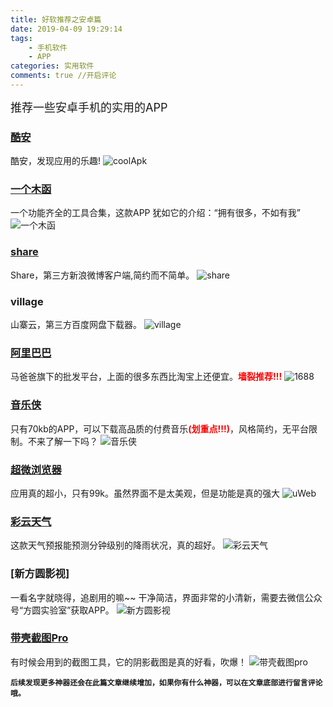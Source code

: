 ```yaml
---
title: 好软推荐之安卓篇
date: 2019-04-09 19:29:14 
tags: 
    - 手机软件
    - APP
categories: 实用软件
comments: true //开启评论
---
```


<font size="4">推荐一些安卓手机的实用的APP</font>

### [酷安](https://www.coolapk.com/)
酷安，发现应用的乐趣!
![coolApk](好软推荐之安卓篇/coolApk.png)
### [一个木函](https://www.coolapk.com/apk/com.One.WoodenLetter)
一个功能齐全的工具合集，这款APP 犹如它的介绍：“拥有很多，不如有我”
![一个木函](好软推荐之安卓篇/一个木函.png)
### [share](https://www.coolapk.com/apk/com.hengye.share)
Share，第三方新浪微博客户端,简约而不简单。
![share](好软推荐之安卓篇/share.png)
### village
山寨云，第三方百度网盘下载器。
![village](好软推荐之安卓篇/Village.png)
### [阿里巴巴](https://www.1688.com/)
马爸爸旗下的批发平台，上面的很多东西比淘宝上还便宜。<font color="red">**墙裂推荐!!!**</font>
![1688](好软推荐之安卓篇/阿里巴巴.png)
### [音乐侠](https://zhuct.top/archives/5.html)
只有70kb的APP，可以下载高品质的付费音乐<font color="red">**(划重点!!!)**</font>，风格简约，无平台限制。不来了解一下吗？
![音乐侠](好软推荐之安卓篇/音乐侠.png)
### [超微浏览器](https://www.coolapk.com/apk/info.torapp.uweb)
应用真的超小，只有99k。虽然界面不是太美观，但是功能是真的强大
![uWeb](好软推荐之安卓篇/超微浏览器.jpg)
### [彩云天气](https://www.coolapk.com/apk/com.nowcasting.activity)
这款天气预报能预测分钟级别的降雨状况，真的超好。
![彩云天气](好软推荐之安卓篇/彩云天气.png)
### [新方圆影视]
一看名字就晓得，追剧用的嘛~~ 干净简洁，界面非常的小清新，需要去微信公众号“方圆实验室”获取APP。
![新方圆影视](好软推荐之安卓篇/新方圆影视.png)
### [带壳截图Pro](http://app.mi.com/details?id=sulisong.ShelledPro.Screenshots)
有时候会用到的截图工具，它的阴影截图是真的好看，吹爆！
![带壳截图pro](好软推荐之安卓篇/带壳截图pro.png)

<b>```后续发现更多神器还会在此篇文章继续增加，如果你有什么神器，可以在文章底部进行留言评论哦。```</b>
